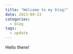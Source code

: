 ```yaml
---
title: "Welcome to my blog!"
date: 2023-09-23
categories:
  - blog
tags:
  - update
---
```


Hello there!